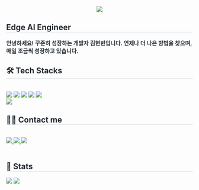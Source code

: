 <div align= "center">
    <img src="https://capsule-render.vercel.app/api?type=rect&color=0:a8b2ff,100:d1b4fe&height=180&text=Hyun._.Been's%20GitHub&animation=fadeIn&fontColor=7676f9&fontSize=60" />
    </div>
    <div style="text-align: left;"> 
    <h2 style="border-bottom: 1px solid #d8dee4; color: #282d33;"> Edge AI Engineer </h2>  
    <div style="font-weight: 700; font-size: 15px; text-align: left; color: #282d33;"> 안녕하세요! 꾸준히 성장하는 개발자 김현빈입니다.                                                                                                 언제나 더 나은 방법을 찾으며, 매일 조금씩 성장하고 있습니다. </div> 
    </div>
    <div style="text-align: left;">
    <h2 style="border-bottom: 1px solid #d8dee4; color: #282d33;"> 🛠️ Tech Stacks </h2> <br> 
    <div style="margin: ; text-align: left;" "text-align: left;"> <img src="https://img.shields.io/badge/C-A8B9CC?style=for-the-badge&logo=C&logoColor=white">
          <img src="https://img.shields.io/badge/Python-3776AB?style=for-the-badge&logo=Python&logoColor=white">
          <img src="https://img.shields.io/badge/Flutter-02569B?style=for-the-badge&logo=Flutter&logoColor=white">
          <img src="https://img.shields.io/badge/Linux-FCC624?style=for-the-badge&logo=Linux&logoColor=white">
          <img src="https://img.shields.io/badge/MySQL-4479A1?style=for-the-badge&logo=MySQL&logoColor=white">
          <br/><img src="https://img.shields.io/badge/Tensorflow-FF6F00?style=for-the-badge&logo=Tensorflow&logoColor=white">
          </div>
    </div>
    <div style="text-align: left;">
    <h2 style="border-bottom: 1px solid #d8dee4; color: #282d33;"> 🧑‍💻 Contact me </h2> <br> 
    <div style="text-align: left;"> <a href=https://kimm0620.tistory.com/> <img src="https://img.shields.io/badge/Tistory-000000?style=for-the-badge&logo=Tistory&logoColor=white&link=https://kimm0620.tistory.com/"> </a>
         <a href=https://www.notion.so/24727b00db16808a9553c466feac2117> <img src="https://img.shields.io/badge/Notion-000000?style=for-the-badge&logo=Notion&logoColor=white&link=https://www.notion.so/24727b00db16808a9553c466feac2117"> </a>
         <a href=mailto:zhdzhd1497@gmail.com> <img src="https://img.shields.io/badge/Gmail-EA4335?style=for-the-badge&logo=Gmail&logoColor=white&link=mailto:zhdzhd1497@gmail.com"> </a>
          </div>  <br> 
    <div style="text-align: left;">  </div> 
    </div>
    <div style="text-align: left;"> 
    <h2 style="border-bottom: 1px solid #d8dee4; color: #282d33;"> 🏅 Stats </h2> <div style="text-align: left;"> <img src="https://github-readme-stats.vercel.app/api?username=HyunBeen96&bg_color=180,00000000,&title_color=000000&text_color=000000"
         /> <img src="https://github-readme-stats.vercel.app/api/top-langs/?username=HyunBeen96&layout=compact&bg_color=180,00000000,&title_color=000000&text_color=000000"
           /> </div> 
    </div>
    
